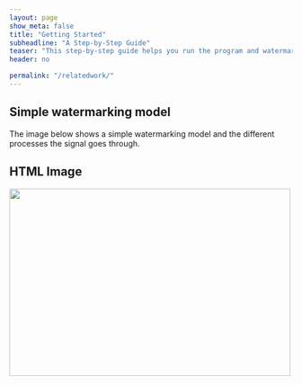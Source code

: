 ```yaml
---
layout: page
show_meta: false
title: "Getting Started"
subheadline: "A Step-by-Step Guide"
teaser: "This step-by-step guide helps you run the program and watermark your audio."
header: no

permalink: "/relatedwork/"
---
```



## Simple watermarking model 

The image below shows a simple watermarking model and the different processes the signal goes through.

<html>
<body>

<h2>HTML Image</h2>
<img src="https://lh6.googleusercontent.com/hyyV-8N-OkofM4wv-uYPsQruTh57eJm8cWHA0-UtglXm6iNj-4iEArqKPcwyKfAjtvKC6pIN1j6PSBYzSxJfwTWEgksCBpv_fuB2khCg"  width="500" height="333">

</body>
</html>

